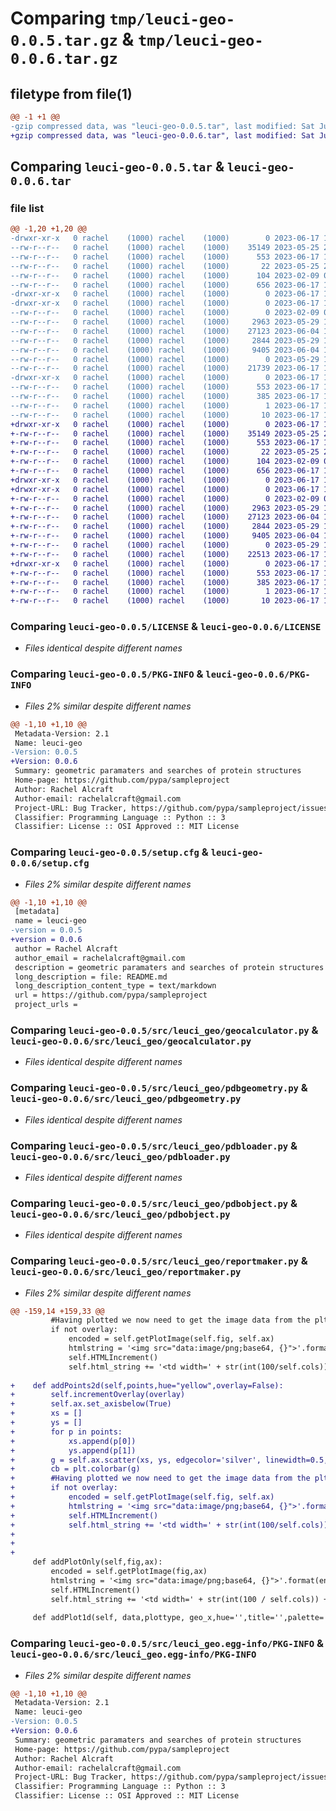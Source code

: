 # Comparing `tmp/leuci-geo-0.0.5.tar.gz` & `tmp/leuci-geo-0.0.6.tar.gz`

## filetype from file(1)

```diff
@@ -1 +1 @@
-gzip compressed data, was "leuci-geo-0.0.5.tar", last modified: Sat Jun 17 16:06:26 2023, max compression
+gzip compressed data, was "leuci-geo-0.0.6.tar", last modified: Sat Jun 17 19:02:33 2023, max compression
```

## Comparing `leuci-geo-0.0.5.tar` & `leuci-geo-0.0.6.tar`

### file list

```diff
@@ -1,20 +1,20 @@
-drwxr-xr-x   0 rachel    (1000) rachel    (1000)        0 2023-06-17 16:06:26.350780 leuci-geo-0.0.5/
--rw-r--r--   0 rachel    (1000) rachel    (1000)    35149 2023-05-25 20:00:31.000000 leuci-geo-0.0.5/LICENSE
--rw-r--r--   0 rachel    (1000) rachel    (1000)      553 2023-06-17 16:06:26.360780 leuci-geo-0.0.5/PKG-INFO
--rw-r--r--   0 rachel    (1000) rachel    (1000)       22 2023-05-25 20:00:31.000000 leuci-geo-0.0.5/README.md
--rw-r--r--   0 rachel    (1000) rachel    (1000)      104 2023-02-09 09:20:26.000000 leuci-geo-0.0.5/pyproject.toml
--rw-r--r--   0 rachel    (1000) rachel    (1000)      656 2023-06-17 16:06:26.380780 leuci-geo-0.0.5/setup.cfg
-drwxr-xr-x   0 rachel    (1000) rachel    (1000)        0 2023-06-17 16:06:26.160780 leuci-geo-0.0.5/src/
-drwxr-xr-x   0 rachel    (1000) rachel    (1000)        0 2023-06-17 16:06:26.300780 leuci-geo-0.0.5/src/leuci_geo/
--rw-r--r--   0 rachel    (1000) rachel    (1000)        0 2023-02-09 09:20:26.000000 leuci-geo-0.0.5/src/leuci_geo/__init__.py
--rw-r--r--   0 rachel    (1000) rachel    (1000)     2963 2023-05-29 13:51:47.000000 leuci-geo-0.0.5/src/leuci_geo/geocalculator.py
--rw-r--r--   0 rachel    (1000) rachel    (1000)    27123 2023-06-04 18:16:10.000000 leuci-geo-0.0.5/src/leuci_geo/pdbgeometry.py
--rw-r--r--   0 rachel    (1000) rachel    (1000)     2844 2023-05-29 13:40:46.000000 leuci-geo-0.0.5/src/leuci_geo/pdbloader.py
--rw-r--r--   0 rachel    (1000) rachel    (1000)     9405 2023-06-04 13:05:42.000000 leuci-geo-0.0.5/src/leuci_geo/pdbobject.py
--rw-r--r--   0 rachel    (1000) rachel    (1000)        0 2023-05-29 10:54:24.000000 leuci-geo-0.0.5/src/leuci_geo/pdbspace.py
--rw-r--r--   0 rachel    (1000) rachel    (1000)    21739 2023-06-17 16:02:55.000000 leuci-geo-0.0.5/src/leuci_geo/reportmaker.py
-drwxr-xr-x   0 rachel    (1000) rachel    (1000)        0 2023-06-17 16:06:26.340780 leuci-geo-0.0.5/src/leuci_geo.egg-info/
--rw-r--r--   0 rachel    (1000) rachel    (1000)      553 2023-06-17 16:06:25.000000 leuci-geo-0.0.5/src/leuci_geo.egg-info/PKG-INFO
--rw-r--r--   0 rachel    (1000) rachel    (1000)      385 2023-06-17 16:06:26.000000 leuci-geo-0.0.5/src/leuci_geo.egg-info/SOURCES.txt
--rw-r--r--   0 rachel    (1000) rachel    (1000)        1 2023-06-17 16:06:25.000000 leuci-geo-0.0.5/src/leuci_geo.egg-info/dependency_links.txt
--rw-r--r--   0 rachel    (1000) rachel    (1000)       10 2023-06-17 16:06:25.000000 leuci-geo-0.0.5/src/leuci_geo.egg-info/top_level.txt
+drwxr-xr-x   0 rachel    (1000) rachel    (1000)        0 2023-06-17 19:02:33.295976 leuci-geo-0.0.6/
+-rw-r--r--   0 rachel    (1000) rachel    (1000)    35149 2023-05-25 20:00:31.000000 leuci-geo-0.0.6/LICENSE
+-rw-r--r--   0 rachel    (1000) rachel    (1000)      553 2023-06-17 19:02:33.295976 leuci-geo-0.0.6/PKG-INFO
+-rw-r--r--   0 rachel    (1000) rachel    (1000)       22 2023-05-25 20:00:31.000000 leuci-geo-0.0.6/README.md
+-rw-r--r--   0 rachel    (1000) rachel    (1000)      104 2023-02-09 09:20:26.000000 leuci-geo-0.0.6/pyproject.toml
+-rw-r--r--   0 rachel    (1000) rachel    (1000)      656 2023-06-17 19:02:33.295976 leuci-geo-0.0.6/setup.cfg
+drwxr-xr-x   0 rachel    (1000) rachel    (1000)        0 2023-06-17 19:02:33.285976 leuci-geo-0.0.6/src/
+drwxr-xr-x   0 rachel    (1000) rachel    (1000)        0 2023-06-17 19:02:33.295976 leuci-geo-0.0.6/src/leuci_geo/
+-rw-r--r--   0 rachel    (1000) rachel    (1000)        0 2023-02-09 09:20:26.000000 leuci-geo-0.0.6/src/leuci_geo/__init__.py
+-rw-r--r--   0 rachel    (1000) rachel    (1000)     2963 2023-05-29 13:51:47.000000 leuci-geo-0.0.6/src/leuci_geo/geocalculator.py
+-rw-r--r--   0 rachel    (1000) rachel    (1000)    27123 2023-06-04 18:16:10.000000 leuci-geo-0.0.6/src/leuci_geo/pdbgeometry.py
+-rw-r--r--   0 rachel    (1000) rachel    (1000)     2844 2023-05-29 13:40:46.000000 leuci-geo-0.0.6/src/leuci_geo/pdbloader.py
+-rw-r--r--   0 rachel    (1000) rachel    (1000)     9405 2023-06-04 13:05:42.000000 leuci-geo-0.0.6/src/leuci_geo/pdbobject.py
+-rw-r--r--   0 rachel    (1000) rachel    (1000)        0 2023-05-29 10:54:24.000000 leuci-geo-0.0.6/src/leuci_geo/pdbspace.py
+-rw-r--r--   0 rachel    (1000) rachel    (1000)    22513 2023-06-17 19:01:30.000000 leuci-geo-0.0.6/src/leuci_geo/reportmaker.py
+drwxr-xr-x   0 rachel    (1000) rachel    (1000)        0 2023-06-17 19:02:33.295976 leuci-geo-0.0.6/src/leuci_geo.egg-info/
+-rw-r--r--   0 rachel    (1000) rachel    (1000)      553 2023-06-17 19:02:33.000000 leuci-geo-0.0.6/src/leuci_geo.egg-info/PKG-INFO
+-rw-r--r--   0 rachel    (1000) rachel    (1000)      385 2023-06-17 19:02:33.000000 leuci-geo-0.0.6/src/leuci_geo.egg-info/SOURCES.txt
+-rw-r--r--   0 rachel    (1000) rachel    (1000)        1 2023-06-17 19:02:33.000000 leuci-geo-0.0.6/src/leuci_geo.egg-info/dependency_links.txt
+-rw-r--r--   0 rachel    (1000) rachel    (1000)       10 2023-06-17 19:02:33.000000 leuci-geo-0.0.6/src/leuci_geo.egg-info/top_level.txt
```

### Comparing `leuci-geo-0.0.5/LICENSE` & `leuci-geo-0.0.6/LICENSE`

 * *Files identical despite different names*

### Comparing `leuci-geo-0.0.5/PKG-INFO` & `leuci-geo-0.0.6/PKG-INFO`

 * *Files 2% similar despite different names*

```diff
@@ -1,10 +1,10 @@
 Metadata-Version: 2.1
 Name: leuci-geo
-Version: 0.0.5
+Version: 0.0.6
 Summary: geometric paramaters and searches of protein structures
 Home-page: https://github.com/pypa/sampleproject
 Author: Rachel Alcraft
 Author-email: rachelalcraft@gmail.com
 Project-URL: Bug Tracker, https://github.com/pypa/sampleproject/issues
 Classifier: Programming Language :: Python :: 3
 Classifier: License :: OSI Approved :: MIT License
```

### Comparing `leuci-geo-0.0.5/setup.cfg` & `leuci-geo-0.0.6/setup.cfg`

 * *Files 2% similar despite different names*

```diff
@@ -1,10 +1,10 @@
 [metadata]
 name = leuci-geo
-version = 0.0.5
+version = 0.0.6
 author = Rachel Alcraft
 author_email = rachelalcraft@gmail.com
 description = geometric paramaters and searches of protein structures
 long_description = file: README.md
 long_description_content_type = text/markdown
 url = https://github.com/pypa/sampleproject
 project_urls =
```

### Comparing `leuci-geo-0.0.5/src/leuci_geo/geocalculator.py` & `leuci-geo-0.0.6/src/leuci_geo/geocalculator.py`

 * *Files identical despite different names*

### Comparing `leuci-geo-0.0.5/src/leuci_geo/pdbgeometry.py` & `leuci-geo-0.0.6/src/leuci_geo/pdbgeometry.py`

 * *Files identical despite different names*

### Comparing `leuci-geo-0.0.5/src/leuci_geo/pdbloader.py` & `leuci-geo-0.0.6/src/leuci_geo/pdbloader.py`

 * *Files identical despite different names*

### Comparing `leuci-geo-0.0.5/src/leuci_geo/pdbobject.py` & `leuci-geo-0.0.6/src/leuci_geo/pdbobject.py`

 * *Files identical despite different names*

### Comparing `leuci-geo-0.0.5/src/leuci_geo/reportmaker.py` & `leuci-geo-0.0.6/src/leuci_geo/reportmaker.py`

 * *Files 2% similar despite different names*

```diff
@@ -159,14 +159,33 @@
         #Having plotted we now need to get the image data from the plt
         if not overlay:
             encoded = self.getPlotImage(self.fig, self.ax)
             htmlstring = '<img src="data:image/png;base64, {}">'.format(encoded.decode('utf-8')) + '\n'
             self.HTMLIncrement()
             self.html_string += '<td width=' + str(int(100/self.cols)) + '%>' + htmlstring + '</td>\n'
 
+    def addPoints2d(self,points,hue="yellow",overlay=False):
+        self.incrementOverlay(overlay)        
+        self.ax.set_axisbelow(True)
+        xs = []
+        ys = []
+        for p in points:
+            xs.append(p[0])
+            ys.append(p[1])
+        g = self.ax.scatter(xs, ys, edgecolor='silver', linewidth=0.5, s=20,c=hue)
+        cb = plt.colorbar(g)
+        #Having plotted we now need to get the image data from the plt
+        if not overlay:
+            encoded = self.getPlotImage(self.fig, self.ax)
+            htmlstring = '<img src="data:image/png;base64, {}">'.format(encoded.decode('utf-8')) + '\n'
+            self.HTMLIncrement()
+            self.html_string += '<td width=' + str(int(100/self.cols)) + '%>' + htmlstring + '</td>\n'
+
+        
+
     def addPlotOnly(self,fig,ax):
         encoded = self.getPlotImage(fig,ax)
         htmlstring = '<img src="data:image/png;base64, {}">'.format(encoded.decode('utf-8')) + '\n'
         self.HTMLIncrement()
         self.html_string += '<td width=' + str(int(100 / self.cols)) + '%>' + htmlstring + '</td>\n'
 
     def addPlot1d(self, data,plottype, geo_x,hue='',title='',palette='crimson',overlay=False,alpha=1,xrange=[None,None],cumulative=False,density=False,bins=20):
```

### Comparing `leuci-geo-0.0.5/src/leuci_geo.egg-info/PKG-INFO` & `leuci-geo-0.0.6/src/leuci_geo.egg-info/PKG-INFO`

 * *Files 2% similar despite different names*

```diff
@@ -1,10 +1,10 @@
 Metadata-Version: 2.1
 Name: leuci-geo
-Version: 0.0.5
+Version: 0.0.6
 Summary: geometric paramaters and searches of protein structures
 Home-page: https://github.com/pypa/sampleproject
 Author: Rachel Alcraft
 Author-email: rachelalcraft@gmail.com
 Project-URL: Bug Tracker, https://github.com/pypa/sampleproject/issues
 Classifier: Programming Language :: Python :: 3
 Classifier: License :: OSI Approved :: MIT License
```

